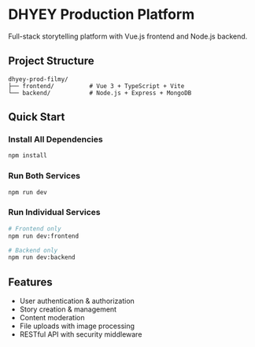 # DHYEY Production Platform

Full-stack storytelling platform with Vue.js frontend and Node.js backend.

## Project Structure

```
dhyey-prod-filmy/
├── frontend/          # Vue 3 + TypeScript + Vite
└── backend/           # Node.js + Express + MongoDB
```

## Quick Start

### Install All Dependencies
```bash
npm install
```

### Run Both Services
```bash
npm run dev
```

### Run Individual Services
```bash
# Frontend only
npm run dev:frontend

# Backend only
npm run dev:backend
```

## Features

- User authentication & authorization
- Story creation & management
- Content moderation
- File uploads with image processing
- RESTful API with security middleware